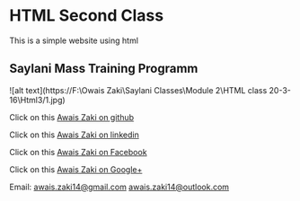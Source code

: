 # HTML Second Class 

This is a simple website using html 

## Saylani Mass Training Programm

![alt text](https://F:\Owais Zaki\Saylani Classes\Module 2\HTML class 20-3-16\Html3/1.jpg)

Click on this [Awais Zaki on github](https://github.com/AwaisZaki) 

Click on this [Awais Zaki on linkedin](https://www.linkedin.com/in/awais-zaki-5104b755?trk=nav_responsive_tab_profile_pic)

Click on this [Awais Zaki on Facebook](https://www.facebook.com/owais.zaki)

Click on this [Awais Zaki on Google+](https://plus.google.com/u/0/100388485894883304247)

Email: awais.zaki14@gmail.com
       awais.zaki14@outlook.com

